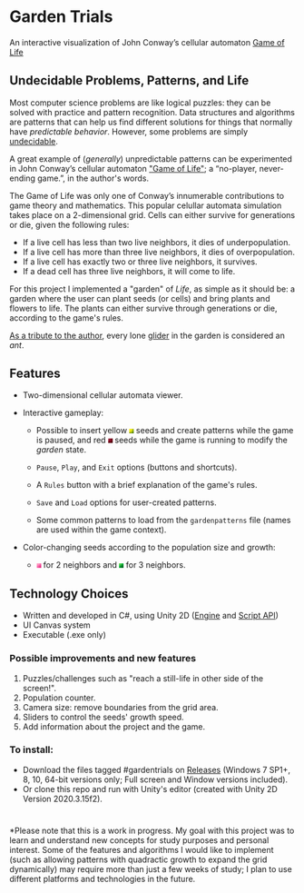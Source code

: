 # Garden Trials

#### 
An interactive visualization of John Conway’s cellular automaton [Game of Life](https://en.wikipedia.org/wiki/Conway%27s_Game_of_Life)


## Undecidable Problems, Patterns, and Life

Most computer science problems are like logical puzzles: they can be solved with practice and pattern recognition.
Data structures and algorithms are patterns that can help us find different solutions for things that normally have *predictable behavior*. However, some problems are simply [undecidable](https://en.wikipedia.org/wiki/Halting_problem).

A great example of (_generally_) unpredictable patterns can be experimented in John Conway’s cellular automaton ["Game of Life"](https://en.wikipedia.org/wiki/Conway%27s_Game_of_Life); a “no-player, never-ending game.”, in the author's words. 

The Game of Life was only one of Conway’s innumerable contributions to game theory and mathematics. This popular celullar automata simulation takes place on a 2-dimensional grid. Cells can either survive for generations or die, given the following rules:

- If a live cell has less than two live neighbors, it dies of underpopulation.
- If a live cell has more than three live neighbors, it dies of overpopulation.
- If a live cell has exactly two or three live neighbors, it survives.
- If a dead cell has three live neighbors, it will come to life.

For this project I implemented a "garden" of *Life*, as simple as it should be: a garden where the user can plant seeds (or cells) and bring plants and flowers to life. The plants can either survive through generations or die, according to the game's rules. 

[As a tribute to the author](https://www.youtube.com/watch?v=E8kUJL04ELA), every lone [glider](https://conwaylife.com/wiki/Glider) in the garden is considered an *ant*.

## Features

- Two-dimensional cellular automata viewer.

- Interactive gameplay:
  - Possible to insert yellow <img src="Assets/Resources/Sprites/one.png" alt="Cell" width="8" height="8"> seeds and create patterns while the game is paused, and red <img src="Assets/Resources/Sprites/zero.png" alt="Cell" width="8" height="8"> seeds while the game is running to modify the _garden_ state.

  - ```Pause```, ```Play```, and ```Exit``` options (buttons and shortcuts).

  - A ```Rules``` button with a brief explanation of the game's rules.

  - ```Save``` and ```Load``` options for user-created patterns.

  - Some common patterns to load from the ```gardenpatterns``` file (names are used within the game context).

- Color-changing seeds according to the population size and growth: 
  - <img src="Assets/Resources/Sprites/two.png" alt="Cell" width="8" height="8"> for 2 neighbors and <img src="Assets/Resources/Sprites/three.png" alt="Cell" width="8" height="8"> for 3 neighbors.

## Technology Choices

- Written and developed in C#, using Unity 2D ([Engine](https://store.unity.com/download?ref=personal) and [Script API](https://docs.unity3d.com/ru/2020.1/ScriptReference/index.html))
- UI Canvas system
- Executable (.exe only)

### Possible improvements and new features
1. Puzzles/challenges such as "reach a still-life in other side of the screen!".
1. Population counter.
1. Camera size: remove boundaries from the grid area.  
1. Sliders to control the seeds' growth speed.
1. Add information about the project and the game.

### To install:
- Download the files tagged #gardentrials on [Releases](https://github.com/ivsgit/GardenTrials/releases/new) (Windows 7 SP1+, 8, 10, 64-bit versions only; Full screen and Window versions included).
- Or clone this repo and run with Unity's editor (created with Unity 2D Version 2020.3.15f2).
#
###
####
######
*Please note that this is a work in progress. My goal with this project was to learn and understand new concepts for study purposes and personal interest. Some of the features and algorithms I would like to implement (such as allowing patterns with quadractic growth to expand the grid dynamically) may require more than just a few weeks of study; I plan to use different platforms and technologies in the future. 
